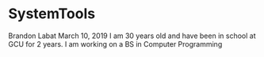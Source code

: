 # SystemTools
Brandon Labat
March 10, 2019
I am 30 years old and have been in school at GCU for 2 years.
I am working on a BS in Computer Programming 
